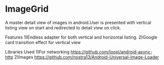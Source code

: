 # ImageGrid
A master detail view of images in android.User is presented with vertical listing view on start and redirected to detail view on click.

Features
1)Endless adapter for both vertical and horizontal listing.
2)Google card transition effect for vertical view

Libraries Used
1)For networking https://github.com/loopj/android-async-http
2)Images https://github.com/nostra13/Android-Universal-Image-Loader
